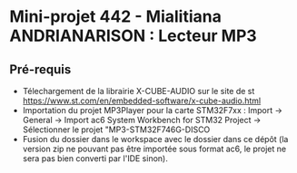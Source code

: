 # Mini-projet 442 - Mialitiana ANDRIANARISON : Lecteur MP3

## Pré-requis
- Télechargement de la librairie X-CUBE-AUDIO sur le site de st https://www.st.com/en/embedded-software/x-cube-audio.html
- Importation du projet MP3Player pour la carte STM32F7xx : Import -> General -> Import ac6 System Workbench for STM32 Project ->  Sélectionner le projet "MP3-STM32F746G-DISCO
- Fusion du dossier dans le workspace avec le dossier dans ce dépôt (la version zip ne pouvant pas être importée sous format ac6, le projet ne sera pas bien converti par l'IDE sinon).
